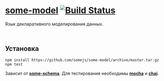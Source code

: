 # [some-model](http://somejs.org/model) [![Build Status](https://secure.travis-ci.org/somejs/some-model.png)](http://travis-ci.org/somejs/some-model)

Язык декларативного моделирования данных.

 
## Установка
```
npm install https://github.com/somejs/some-model/archive/master.tar.gz
npm test
```
Зависит от **[some-schema](https://github.com/somejs/some-schema)**. Для тестирования необходимы **[mocha]()** и **[chai]()**.
